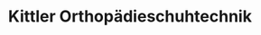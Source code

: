 ---
title: "Kittler Orthopädieschuhtechnik"
url: /eberswalde/kittler-orthopaedieschuhtechnik/
shop: Schuhe
---